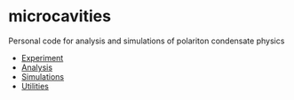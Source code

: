 # microcavities
Personal code for analysis and simulations of polariton condensate physics

- [Experiment](manual/experiment.md)
- [Analysis](manual/analysis.md)
- [Simulations](manual/simulations.md)
- [Utilities](manual/utils.md)

